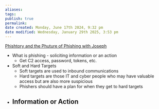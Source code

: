 ```yaml
---
aliases: 
tags: 
publish: true
permalink:
date created: Monday, June 17th 2024, 9:32 pm
date modified: Wednesday, January 29th 2025, 3:53 pm
---
```



[Phishtory and the Phuture of Phishing with Joseph](https://www.youtube.com/watch?v=jkApCKWsiUI)

- What is phishing - soliciting information or an action
    - Get C2 access, password, tokens, etc.
- Soft and Hard Targets
    - Soft targets are used to inbound communications
    - Hard targets are those IT and cyber people who may have valuable access but are also more suspicious
    - Phishers should have a plan for when they get to hard targets
- Information or Action
    - 
